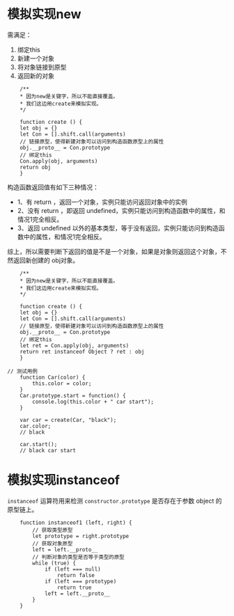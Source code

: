 #   模拟实现new

需满足：

1.  绑定this
2.  新建一个对象
3.  将对象链接到原型
4.  返回新的对象

```
    /**
    * 因为new是关键字，所以不能直接覆盖。
    * 我们这边用create来模拟实现。
    */

    function create () {
    let obj = {}
    let Con = [].shift.call(arguments)
    // 链接原型，使得新建对象可以访问到构造函数原型上的属性
    obj.__proto__ = Con.prototype
    // 绑定this
    Con.apply(obj, arguments)
    return obj
    }
```
构造函数返回值有如下三种情况：

-   1、有 return ，返回一个对象，实例只能访问返回对象中的实例
-   2、没有 return ，即返回 undefined，实例只能访问到构造函数中的属性，和情况1完全相反。
-   3、返回 undefined 以外的基本类型，等于没有返回，实例只能访问到构造函数中的属性，和情况1完全相反。

综上，所以需要判断下返回的值是不是一个对象，如果是对象则返回这个对象，不然返回新创建的 obj对象。
```
    /**
    * 因为new是关键字，所以不能直接覆盖。
    * 我们这边用create来模拟实现。
    */

    function create () {
    let obj = {}
    let Con = [].shift.call(arguments)
    // 链接原型，使得新建对象可以访问到构造函数原型上的属性
    obj.__proto__ = Con.prototype
    // 绑定this
    let ret = Con.apply(obj, arguments)
    return ret instanceof Object ? ret : obj
    }
```
```
// 测试用例
    function Car(color) {
        this.color = color;
    }
    Car.prototype.start = function() {
        console.log(this.color + " car start");
    }

    var car = create(Car, "black");
    car.color;
    // black

    car.start();
    // black car start
```

#   模拟实现instanceof 
`instanceof` 运算符用来检测 `constructor.prototype` 是否存在于参数 object 的原型链上。
```
    function instanceof1 (left, right) {
        // 获取类型原型
        let prototype = right.prototype
        // 获取对象原型
        left = left.__proto__
        // 判断对象的类型是否等于类型的原型
        while (true) {
            if (left === null)
                return false
            if (left === prototype)
                return true
            left = left.__proto__
        }
    }
```